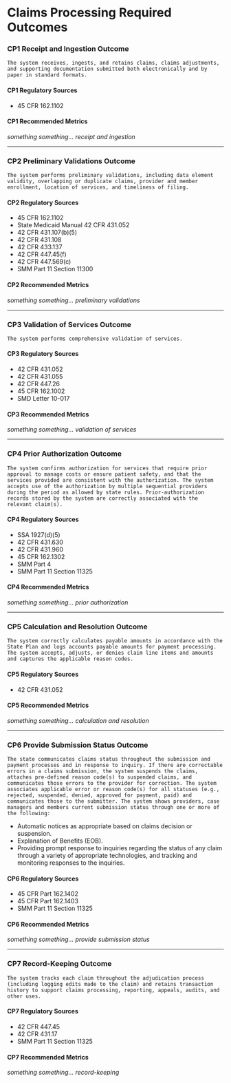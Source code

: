 # Claims Processing Required Outcomes

### CP1 Receipt and Ingestion Outcome

`The system receives, ingests, and retains claims, claims adjustments, and supporting documentation submitted both electronically and by paper in standard formats.`

#### CP1 Regulatory Sources
- 45 CFR 162.1102

#### CP1 Recommended Metrics
*something something... receipt and ingestion*

---

### CP2 Preliminary Validations Outcome

`The system performs preliminary validations, including data element validity, overlapping or duplicate claims, provider and member enrollment, location of services, and timeliness of filing.`

#### CP2 Regulatory Sources
- 45 CFR 162.1102
- State Medicaid Manual 42 CFR 431.052
- 42 CFR 431.107(b)(5)
- 42 CFR 431.108
- 42 CFR 433.137
- 42 CFR 447.45(f)
- 42 CFR 447.569(c)
- SMM Part 11 Section 11300

#### CP2 Recommended Metrics
*something something... preliminary validations*

---

### CP3 Validation of Services Outcome

`The system performs comprehensive validation of services.`

#### CP3 Regulatory Sources
- 42 CFR 431.052
- 42 CFR 431.055
- 42 CFR 447.26
- 45 CFR 162.1002
- SMD Letter 10-017

#### CP3 Recommended Metrics
*something something... validation of services*

---

### CP4 Prior Authorization Outcome

`The system confirms authorization for services that require prior approval to manage costs or ensure patient safety, and that the services provided are consistent with the authorization. The system accepts use of the authorization by multiple sequential providers during the period as allowed by state rules. Prior-authorization records stored by the system are correctly associated with the relevant claim(s).`

#### CP4 Regulatory Sources
- SSA 1927(d)(5)
- 42 CFR 431.630
- 42 CFR 431.960
- 45 CFR 162.1302
- SMM Part 4
- SMM Part 11 Section 11325

#### CP4 Recommended Metrics
*something something... prior authorization*

---

### CP5 Calculation and Resolution Outcome

`The system correctly calculates payable amounts in accordance with the State Plan and logs accounts payable amounts for payment processing. The system accepts, adjusts, or denies claim line items and amounts and captures the applicable reason codes.`

#### CP5 Regulatory Sources
- 42 CFR 431.052

#### CP5 Recommended Metrics
*something something... calculation and resolution*

---

### CP6 Provide Submission Status Outcome

`The state communicates claims status throughout the submission and payment processes and in response to inquiry. If there are correctable errors in a claims submission, the system suspends the claims, attaches pre-defined reason code(s) to suspended claims, and communicates those errors to the provider for correction. The system associates applicable error or reason code(s) for all statuses (e.g., rejected, suspended, denied, approved for payment, paid) and communicates those to the submitter. The system shows providers, case managers and members current submission status through one or more of the following:`
- Automatic notices as appropriate based on claims decision or suspension.
- Explanation of Benefits (EOB).
- Providing prompt response to inquiries regarding the status of any claim through a variety of appropriate technologies, and tracking and monitoring responses to the inquiries.

#### CP6 Regulatory Sources
- 45 CFR Part 162.1402
- 45 CFR Part 162.1403
- SMM Part 11 Section 11325

#### CP6 Recommended Metrics
*something something... provide submission status*


---

### CP7 Record-Keeping Outcome

`The system tracks each claim throughout the adjudication process (including logging edits made to the claim) and retains transaction history to support claims processing, reporting, appeals, audits, and other uses.`

#### CP7 Regulatory Sources
- 42 CFR 447.45
- 42 CFR 431.17
- SMM Part 11 Section 11325

#### CP7 Recommended Metrics
*something something... record-keeping*

